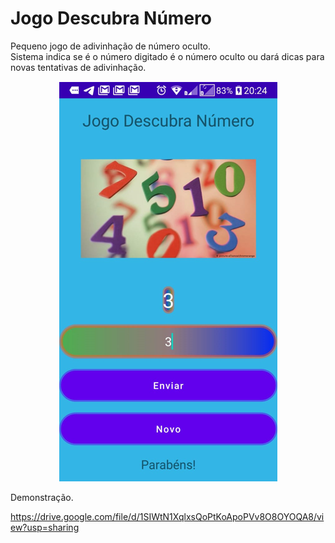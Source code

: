 # Jogo Descubra Número

Pequeno jogo de adivinhação de número oculto.  
Sistema indica se é o número digitado é o número oculto ou dará dicas para novas tentativas de adivinhação.

<p align="center">  <img src="telainicial.png"></p



### Demonstração.

https://drive.google.com/file/d/1SIWtN1XqlxsQoPtKoApoPVv8O8OYOQA8/view?usp=sharing


